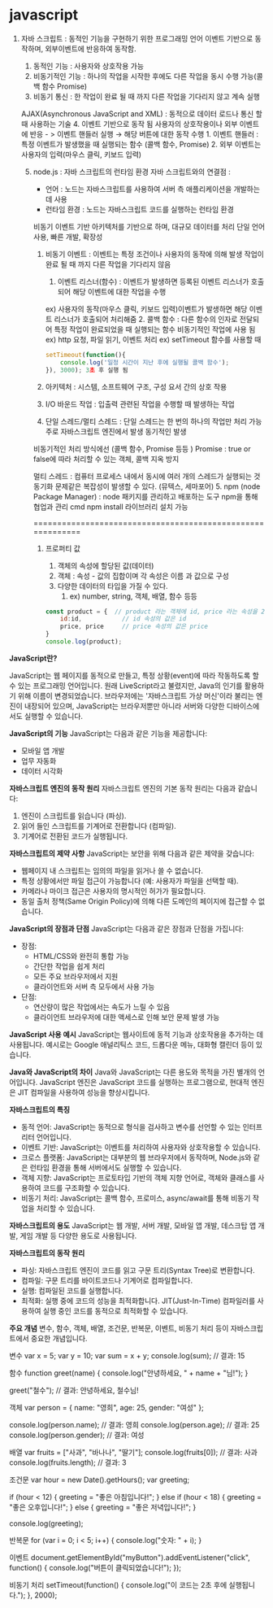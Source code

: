 # javascript

1. 자바 스크립트 : 동적인 기능을 구현하기 위한 프로그래밍 언어 이벤트 기반으로 동작하며, 외부이벤트에 반응하여 동작함.
    1. 동적인 기능 : 사용자와 상호작용 가능 
    2. 비동기적인 기능 :  하나의 작업을 시작한 후에도 다른 작업을 동시 수행 가능(콜백 함수 Promise)
    3. 비동기 통신 : 한 작업이 완료 될 때 까지 다른 작업을 기다리지 않고 계속 실행 
    
    AJAX(Asynchronous JavaScript and XML) : 동적으로 데이터 로드나 통신 할 때 사용하는 기술 
    4. 이벤트 기반으로 동작 됨 사용자의 상호작용이나 외부 이벤트에 반응 - > 이벤트 핸들러 실행 → 해당 버튼에 대한 동작 수행
        1. 이벤트 핸들러 : 특정 이벤트가 발생했을 때 실행되는 함수 (콜백 함수, Promise)
        2. 외부 이벤트는 사용자의 입력(마우스 클릭, 키보드 입력)
        
    5. node.js : 자바 스크립트의 런타임 환경
    자바 스크립트와의 연결점 :
        - 언어 : 노드는 자바스크립트를 사용하여 서버 측 애플리케이션을 개발하는데 사용
        - 런타임 환경 : 노드는 자바스크립트 코드를 실행하는 런타임 환경
        
        비동기 이벤트 기반 아키텍처를 기반으로 하며, 대규모 데이터를 처리
        단일 언어 사용, 빠른 개발, 확장성
        
        1. 비동기 이벤트 : 이벤트는 특정 조건이나 사용자의 동작에 의해 발생 작업이 완료 될 때 까지 다른 작업을 기다리지 않음
            1. 이벤트 리스너(함수) : 이벤트가 발생하면 등록된 이벤트 리스너가 호출되어 해당 이벤트에 대한 작업을 수행 
            
            ex) 사용자의 동작(마우스 클릭, 키보드 입력)이벤트가 발생하면 해당 이벤트 리스너가 호출되어 처리해줌
            2. 콜백 함수 : 다른 함수의 인자로 전달되어 특정 작업이 완료되었을 때 실행되는 함수
            비동기적인 작업에 사용 됨 ex) http 요청, 파일 읽기, 이벤트 처리
            ex) setTimeout 함수를 사용할 때
            
            ```jsx
            setTimeout(function(){
            	console.log('일정 시간이 지난 후에 실행될 콜백 함수');
            }), 3000); 3초 후 실행 됨
            ```
            
        2. 아키텍처 : 시스템, 소프트웨어 구조, 구성 요서 간의 상호 작용
        3. I/O 바운드 작업 : 입출력 관련된 작업을 수행할 때 발생하는 작업
        4. 단일 스레드/멀티 스레드 : 단일 스레드는 한 번의 하나의 작업만 처리 가능
        주로 자바스크립트 엔진에서 발생 동기적인 발생
        
        비동기적인 처리 방식에선 (콜백 함수, Promise 등등 )
        Promise : true or false에 따라 처리할 수 있는 객체, 콜백 지옥 방지 
        
        멀티 스레드 : 컴퓨터 프로세스 내에서 동시에 여러 개의 스레드가 실행되는 것
        동기화 문제같은 복잡성이 발생할 수 있다. (뮤텍스, 세마포어) 
        5. npm (node Package Manager) : node 패키지를 관리하고 배포하는 도구
        npm을 통해 협업과 관리 cmd npm install 라이브러리 설치 가능
        
        ===========================================================
        
        1. 프로퍼티 값
            1. 객체의 속성에 할당된 값(데이터)
            2. 객체 : 속성 - 값의 집합이며 각 속성은 이름 과 값으로 구성
            3. 다양한 데이터의 타입을 가질 수 있다.
                1. ex) number, string, 객체, 배열, 함수 등등
            
            ```jsx
            const product = {  // product 라는 객체에 id, price 라는 속성을 2개 갖음
            	id:id,           // id 속성의 값은 id
            	price, price     // price 속성의 값은 price
            }
            console.log(product);
            ```



**JavaScript란?**

JavaScript는 웹 페이지를 동적으로 만들고, 특정 상황(event)에 따라 작동하도록 할 수 있는 프로그래밍 언어입니다. 원래 LiveScript라고 불렸지만, Java의 인기를 활용하기 위해 이름이 변경되었습니다. 브라우저에는 '자바스크립트 가상 머신'이라 불리는 엔진이 내장되어 있으며, JavaScript는 브라우저뿐만 아니라 서버와 다양한 디바이스에서도 실행할 수 있습니다.

**JavaScript의 기능**
JavaScript는 다음과 같은 기능을 제공합니다:
- 모바일 앱 개발
- 업무 자동화
- 데이터 시각화

**자바스크립트 엔진의 동작 원리**
자바스크립트 엔진의 기본 동작 원리는 다음과 같습니다:
1. 엔진이 스크립트를 읽습니다 (파싱).
2. 읽어 들인 스크립트를 기계어로 전환합니다 (컴파일).
3. 기계어로 전환된 코드가 실행됩니다.

**자바스크립트의 제약 사항**
JavaScript는 보안을 위해 다음과 같은 제약을 갖습니다:
- 웹페이지 내 스크립트는 임의의 파일을 읽거나 쓸 수 없습니다.
- 특정 상황에서만 파일 접근이 가능합니다 (예: 사용자가 파일을 선택할 때).
- 카메라나 마이크 접근은 사용자의 명시적인 허가가 필요합니다.
- 동일 출처 정책(Same Origin Policy)에 의해 다른 도메인의 페이지에 접근할 수 없습니다.

**JavaScript의 장점과 단점**
JavaScript는 다음과 같은 장점과 단점을 가집니다:
- 장점:
  - HTML/CSS와 완전히 통합 가능
  - 간단한 작업을 쉽게 처리
  - 모든 주요 브라우저에서 지원
  - 클라이언트와 서버 측 모두에서 사용 가능
- 단점:
  - 연산량이 많은 작업에서는 속도가 느릴 수 있음
  - 클라이언트 브라우저에 대한 액세스로 인해 보안 문제 발생 가능

**JavaScript 사용 예시**
JavaScript는 웹사이트에 동적 기능과 상호작용을 추가하는 데 사용됩니다. 예시로는 Google 애널리틱스 코드, 드롭다운 메뉴, 대화형 캘린더 등이 있습니다.

**Java와 JavaScript의 차이**
Java와 JavaScript는 다른 용도와 목적을 가진 별개의 언어입니다. JavaScript 엔진은 JavaScript 코드를 실행하는 프로그램으로, 현대적 엔진은 JIT 컴파일을 사용하여 성능을 향상시킵니다.

**자바스크립트의 특징**
- 동적 언어: JavaScript는 동적으로 형식을 검사하고 변수를 선언할 수 있는 인터프리터 언어입니다.
- 이벤트 기반: JavaScript는 이벤트를 처리하여 사용자와 상호작용할 수 있습니다.
- 크로스 플랫폼: JavaScript는 대부분의 웹 브라우저에서 동작하며, Node.js와 같은 런타임 환경을 통해 서버에서도 실행할 수 있습니다.
- 객체 지향: JavaScript는 프로토타입 기반의 객체 지향 언어로, 객체와 클래스를 사용하여 코드를 구조화할 수 있습니다.
- 비동기 처리: JavaScript는 콜백 함수, 프로미스, async/await를 통해 비동기 작업을 처리할 수 있습니다.

**자바스크립트의 용도**
JavaScript는 웹 개발, 서버 개발, 모바일 앱 개발, 데스크탑 앱 개발, 게임 개발 등 다양한 용도로 사용됩니다.

**자바스크립트의 동작 원리**
- 파싱: 자바스크립트 엔진이 코드를 읽고 구문 트리(Syntax Tree)로 변환합니다.
- 컴파일: 구문 트리를 바이트코드나 기계어로 컴파일합니다.
- 실행: 컴파일된 코드를 실행합니다.
- 최적화: 실행 중에 코드의 성능을 최적화합니다. JIT(Just-In-Time) 컴파일러를 사용하여 실행 중인 코드를 동적으로 최적화할 수 있습니다.

**주요 개념**
변수, 함수, 객체, 배열, 조건문, 반복문, 이벤트, 비동기 처리 등이 자바스크립트에서 중요한 개념입니다.

변수
var x = 5;
var y = 10;
var sum = x + y;
console.log(sum); // 결과: 15

함수
function greet(name) {
  console.log("안녕하세요, " + name + "님!");
}

greet("철수"); // 결과: 안녕하세요, 철수님!

객체
var person = {
  name: "영희",
  age: 25,
  gender: "여성"
};

console.log(person.name); // 결과: 영희
console.log(person.age); // 결과: 25
console.log(person.gender); // 결과: 여성


배열
var fruits = ["사과", "바나나", "딸기"];
console.log(fruits[0]); // 결과: 사과
console.log(fruits.length); // 결과: 3


조건문
var hour = new Date().getHours();
var greeting;

if (hour < 12) {
  greeting = "좋은 아침입니다!";
} else if (hour < 18) {
  greeting = "좋은 오후입니다!";
} else {
  greeting = "좋은 저녁입니다!";
}

console.log(greeting);


반복문
for (var i = 0; i < 5; i++) {
  console.log("숫자: " + i);
}


이벤트
document.getElementById("myButton").addEventListener("click", function() {
  console.log("버튼이 클릭되었습니다!");
});


비동기 처리
setTimeout(function() {
  console.log("이 코드는 2초 후에 실행됩니다.");
}, 2000);